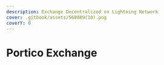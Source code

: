 ```yaml
---
description: Exchange Decentralized on Lightning Network
cover: .gitbook/assets/568889(10).png
coverY: 0
---
```


# Portico Exchange


